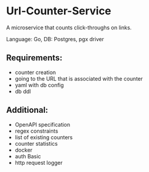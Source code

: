 # Url-Counter-Service

A microservice that counts click-throughs on links.

Language: Go,
DB: Postgres, pgx driver

## Requirements: 
- counter creation
- going to the URL that is associated with the counter
- yaml with db config
- db ddl

## Additional:
- OpenAPI specification
- regex constraints
- list of existing counters
- counter statistics
- docker
- auth Basic
- http request logger
